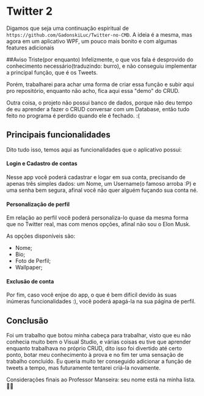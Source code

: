 # Twitter 2

Digamos que seja uma continuação espiritual de `https://github.com/GadonskiLuc/Twitter-no-CMD`.
A ideia é a mesma, mas agora em um aplicativo WPF, um pouco mais bonito e com algumas features adicionais

##Aviso Triste(por enquanto)
Infelizmente, o que vos fala é desprovido do conhecimento necessário(traduzindo: burro), e não conseguiu implementar a principal função, que é os Tweets.

Porém, trabalharei para achar uma forma de criar essa função e subir aqui pro repositório, enquanto não acho, fica aqui essa "demo" do CRUD.

Outra coisa, o projeto não possui banco de dados, porque não deu tempo de eu aprender a fazer o CRUD conversar com um Database, então tudo feito no programa é perdido quando ele é fechado. :(

## Principais funcionalidades

Dito tudo isso, temos aqui as funcionalidades que o aplicativo possui:

#### Login e Cadastro de contas

Nesse app você poderá cadastrar e logar em sua conta, precisando de apenas três simples dados: um Nome, um Username(o famoso arroba :P) e uma senha bem segura, afinal você não quer alguém fuçando sua conta né.

#### Personalização de perfil

Em relação ao perfil você poderá personaliza-lo quase da mesma forma que no Twitter real, mas com menos opções, afinal não sou o Elon Musk.

As opções disponíveis são: 

- Nome;
- Bio;
- Foto de Perfil;
- Wallpaper;

#### Exclusão de conta

Por fim, caso você enjoe do app, o que é bem difícil devido às suas inúmeras funcionalidades :), você poderá apagá-la na sua página de perfil.

## Conclusão

Foi um trabalho que botou minha cabeça para trabalhar, visto que eu não conhecia muito bem o Visual Studio, e várias coisas eu tive que aprender enquanto trabalhava no próprio CRUD, dito isso foi divertido até certo ponto, botar meu conhecimento à prova e no fim ter uma sensação de trabalho concluído. Eu queria muito ter conseguido adicionar a função de tweets a tempo, mas futuramente tentarei criá-la novamente.

Considerações finais ao Professor Manseira: seu nome está na minha lista. 🕵️‍♂️

